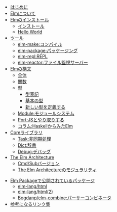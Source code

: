 
* [はじめに](README.md)
* [Elmについて](src/Elm/aboutElm.md)
* [Elmのインストール](src/install/zyunbi.md)
    * [インストール](src/install/install.md)
    * [Hello World](src/install/hello.md)
* [ツール](src/Tool/tool.md)
    * [elm-make:コンパイル](src/Tool/make.md)
    * [elm-package:パッケージング](src/Tool/elmPackage.md)
    * [elm-repl:REPL](src/Tool/repl.md)
    * [elm-reactor:ファイル監視サーバー](src/Tool/reactor.md)
* [Elmの構文](src/syntax/syntax.md)
    * [全体](src/syntax/allSyntax.md)
    * [関数](src/syntax/function.md)
    * [型](src/syntax/type/type.md)
        * [型表記](src/syntax/type/meizi.md)
        * [基本の型](src/syntax/type/primitive.md)
        * [新しい型を定義する](src/syntax/type/teigi.md)
    * [Module:モジュールシステム](src/syntax/module.md)
    * [Port:JSとやり取りする](src/syntax/port.md)
    * [コラム:HaskellからみたElm](src/syntax/fromHaskell.md)
* [Coreライブラリ](src/module/about.md)
    <!-- * [Basics](src/module/basics.md) -->
    <!-- * [List](src/module/List.md) -->
    * [Task:非同期処理](src/module/task.md)
    <!-- * [Error](src/Error/err.md) -->
    * [Dict:辞書](src/module/dict.md)
    <!-- * [Json](src/module/json.md) -->
    * [Debug:デバッグ](src/module/debug.md)
* [The Elm Architecture](src/elmArchitecture/about.md)
    * [Cmd/Subバージョン](src/elmArchitecture/cmdSub.md)
    * [The Elm Architectureのモジュラリティ](src/elmArchitecture/scale.md)
<!-- * [Javascriptと連帯する方法のまとめ](src/Javascript/javascript.md) -->
* [Elm Packageで公開されているパッケージ](src/elmPackages/about.md)
  * [elm-lang/html](src/elmPackages/html.md)
  * [elm-lang/html(2)](src/elmPackages/htmlapp.md)
  <!-- * [Test](src/Test/test.md) -->
  * [Bogdanp/elm-combine:パーサーコンビネータ](src/elmPackages/combinater.md)
* [参考になるリンク集](src/etc/sankou.md)
